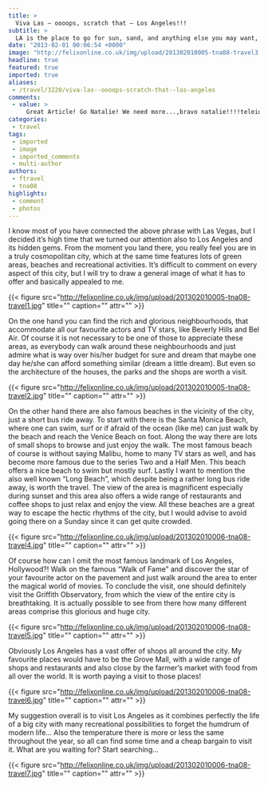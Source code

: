 ```yaml
---
title: >
  Viva Las – oooops, scratch that – Los Angeles!!!
subtitle: >
  LA is the place to go for sun, sand, and anything else you may want, says Natalia Petrou
date: "2013-02-01 00:06:54 +0000"
image: "http://felixonline.co.uk/img/upload/201302010005-tna08-travel3.jpg"
headline: true
featured: true
imported: true
aliases:
 - /travel/3220/viva-las--oooops-scratch-that--los-angeles
comments:
 - value: >
     Great Article! Go Natalie! We need more...,bravo natalie!!!!teleio!!!!!,Impressed! now i know where I'll go next summer! :) <br> ,Sublime article !!!!!! How much did the mayor of LA pay u to advertise it ?
categories:
 - travel
tags:
 - imported
 - image
 - imported_comments
 - multi-author
authors:
 - ftravel
 - tna08
highlights:
 - comment
 - photos
---
```


I know most of you have connected the above phrase with Las Vegas, but I decided it’s high time that we turned our attention also to Los Angeles and its hidden gems. From the moment you land there, you really feel you are in a truly cosmopolitan city, which at the same time features lots of green areas, beaches and recreational activities. It’s difficult to comment on every aspect of this city, but I will try to draw a general image of what it has to offer and basically appealed to me.

{{< figure src="http://felixonline.co.uk/img/upload/201302010005-tna08-travel1.jpg" title="" caption="" attr="" >}}

On the one hand you can find the rich and glorious neighbourhoods, that accommodate all our favourite actors and TV stars, like Beverly Hills and Bel Air. Of course it is not necessary to be one of those to appreciate these areas, as everybody can walk around these neighbourhoods and just admire what is way over his/her budget for sure and dream that maybe one day he/she can afford something similar (dream a little dream). But even so the architecture of the houses, the parks and the shops are worth a visit.

{{< figure src="http://felixonline.co.uk/img/upload/201302010005-tna08-travel2.jpg" title="" caption="" attr="" >}}

On the other hand there are also famous beaches in the vicinity of the city, just a short bus ride away. To start with there is the Santa Monica Beach, where one can swim, surf or if afraid of the ocean (like me) can just walk by the beach and reach the Venice Beach on foot. Along the way there are lots of small shops to browse and just enjoy the walk. The most famous beach of course is without saying Malibu, home to many TV stars as well, and has become more famous due to the series Two and a Half Men. This beach offers a nice beach to swim but mostly surf. Lastly I want to mention the also well known “Long Beach”, which despite being a rather long bus ride away, is worth the travel. The view of the area is magnificent especially during sunset and this area also offers a wide range of restaurants and coffee shops to just relax and enjoy the view. All these beaches are a great way to escape the hectic rhythms of the city, but I would advise to avoid going there on a Sunday since it can get quite crowded.

{{< figure src="http://felixonline.co.uk/img/upload/201302010006-tna08-travel4.jpg" title="" caption="" attr="" >}}

Of course how can I omit the most famous landmark of Los Angeles, Hollywood?! Walk on the famous “Walk of Fame” and discover the star of your favourite actor on the pavement and just walk around the area to enter the magical world of movies. To conclude the visit, one should definitely visit the Griffith Observatory, from which the view of the entire city is breathtaking. It is actually possible to see from there how many different areas comprise this glorious and huge city.

{{< figure src="http://felixonline.co.uk/img/upload/201302010006-tna08-travel5.jpg" title="" caption="" attr="" >}}

Obviously Los Angeles has a vast offer of shops all around the city. My favourite places would have to be the Grove Mall, with a wide range of shops and restaurants and also close by the farmer’s market with food from all over the world. It is worth paying a visit to those places!

{{< figure src="http://felixonline.co.uk/img/upload/201302010006-tna08-travel6.jpg" title="" caption="" attr="" >}}

My suggestion overall is to visit Los Angeles as it combines perfectly the life of a big city with many recreational possibilities to forget the humdrum of modern life... Also the temperature there is more or less the same throughout the year, so all can find some time and a cheap bargain to visit it. What are you waiting for? Start searching...

{{< figure src="http://felixonline.co.uk/img/upload/201302010006-tna08-travel7.jpg" title="" caption="" attr="" >}}
